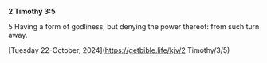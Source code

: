 **2 Timothy 3:5**

5 Having a form of godliness, but denying the power thereof: from such turn away.

[Tuesday 22-October, 2024](https://getbible.life/kjv/2 Timothy/3/5)
